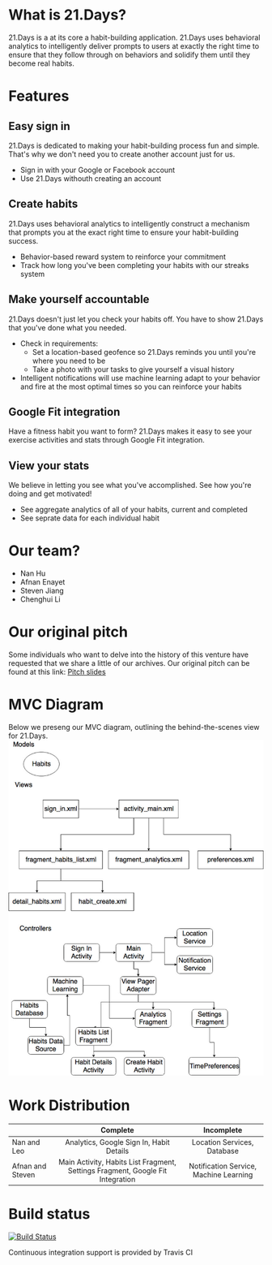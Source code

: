 # What is 21.Days?
21.Days is a at its core a habit-building application. 21.Days uses behavioral analytics to intelligently deliver prompts to users at exactly the right time to ensure that they follow through on behaviors and solidify them until they become real habits.

# Features
## Easy sign in
21.Days is dedicated to making your habit-building process fun and simple. That's why we don't need you to create another account just for us. 
- Sign in with your Google or Facebook account
- Use 21.Days withouth creating an account

## Create habits
21.Days uses behavioral analytics to intelligently construct a mechanism that prompts you at the exact right time to ensure your habit-building success.
- Behavior-based reward system to reinforce your commitment
- Track how long you've been completing your habits with our streaks system

## Make yourself accountable
21.Days doesn't just let you check your habits off. You have to show 21.Days that you've done what you needed.
- Check in requirements:
    - Set a location-based geofence so 21.Days reminds you until you're where you need to be
    - Take a photo with your tasks to give yourself a visual history
- Intelligent notifications will use machine learning adapt to your behavior and fire at the most optimal times so you can reinforce your habits

## Google Fit integration
Have a fitness habit you want to form? 21.Days makes it easy to see your exercise activities and stats through Google Fit integration.

## View your stats
We believe in letting you see what you've accomplished. See how you're doing and get motivated!
- See aggregate analytics of all of your habits, current and completed
- See seprate data for each individual habit

# Our team?
- Nan Hu
- Afnan Enayet
- Steven Jiang
- Chenghui Li

# Our original pitch
Some individuals who want to delve into the history of this venture have requested that we share a little of our archives. Our original pitch can be found at this link:
[Pitch slides](https://docs.google.com/presentation/d/1LqYHAFYNit3Wd_bE9uATRXGYYwExH9Xo0qOO0rtN3oY/edit#slide=id.p)

# MVC Diagram
Below we preseng our MVC diagram, outlining the behind-the-scenes view for 21.Days.
![alt text](https://raw.githubusercontent.com/afnanenayet/21.Days/master/docs/images/MVC.jpg?token=ARpKavc22tgoQx1jVjW6MulirliHG6tSks5YvZgIwA%3D%3D)

# Work Distribution

|               | Complete      | Incomplete  |
| ------------- |:-------------:| :------:|
| Nan and Leo   | Analytics, Google Sign In, Habit Details     | Location Services, Database |
| Afnan and Steven | Main Activity, Habits List Fragment, Settings Fragment, Google Fit Integration     |   Notification Service, Machine Learning |

# Build status
[![Build Status](https://travis-ci.com/afnanenayet/21.Days.svg?token=QtxzrX3Qc2BDQfwx8D1K&branch=master)](https://travis-ci.com/afnanenayet/21.Days)

Continuous integration support is provided by Travis CI

